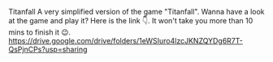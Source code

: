 Titanfall
A very simplified version of the game "Titanfall". Wanna have a look at the game and play it? Here is the link 👇. It won't take you more than 10 mins to finish it 😉.
https://drive.google.com/drive/folders/1eWSIuro4lzcJKNZQYDg6R7T-QsPjnCPs?usp=sharing

